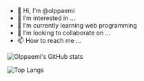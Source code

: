 - 👋 Hi, I’m @olppaemi
- 👀 I’m interested in ...
- 🌱 I’m currently learning web programming
- 💞️ I’m looking to collaborate on ...
- 📫 How to reach me ...

<!---
olppaemi/olppaemi is a ✨ special ✨ repository because its `README.md` (this file) appears on your GitHub profile.
You can click the Preview link to take a look at your changes.
--->
![Olppaemi's GitHub stats](https://github-readme-stats.vercel.app/api?username=olppaemi&show_icons=true&theme=radical)

![Top Langs](https://github-readme-stats.vercel.app/api/top-langs/?username=olppaemi&layout=compact&theme=radical&exclude_repo=algo)
